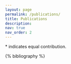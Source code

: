 ```yaml
---
layout: page
permalink: /publications/
title: Publications
description:
nav: true
nav_order: 2
---
```


<div class="publications">
* indicates equal contribution.

{% bibliography %}

</div>
